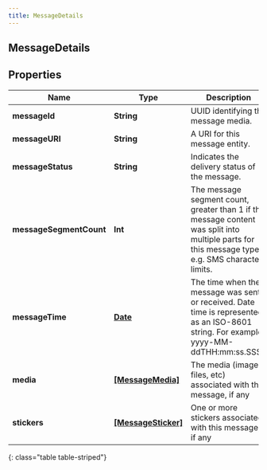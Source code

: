 ```yaml
---
title: MessageDetails
---
```

## MessageDetails

## Properties

|Name | Type | Description | Notes|
|------------ | ------------- | ------------- | -------------|
| **messageId** | **String** | UUID identifying the message media. | [optional] |
| **messageURI** | **String** | A URI for this message entity. | [optional] |
| **messageStatus** | **String** | Indicates the delivery status of the message. | [optional] |
| **messageSegmentCount** | **Int** | The message segment count, greater than 1 if the message content was split into multiple parts for this message type, e.g. SMS character limits. | [optional] |
| **messageTime** | [**Date**](Date.html) | The time when the message was sent or received. Date time is represented as an ISO-8601 string. For example: yyyy-MM-ddTHH:mm:ss.SSSZ | [optional] |
| **media** | [**[MessageMedia]**](MessageMedia.html) | The media (images, files, etc) associated with this message, if any | [optional] |
| **stickers** | [**[MessageSticker]**](MessageSticker.html) | One or more stickers associated with this message, if any | [optional] |
{: class="table table-striped"}


